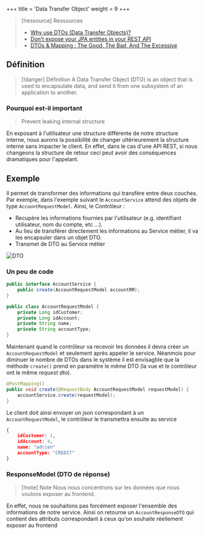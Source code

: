 +++
title = 'Data Transfer Object'
weight = 9
+++

> [!ressource] Ressources
> - [ Why use DTOs (Data Transfer Objects)? ](https://youtu.be/JJT1xykf1do)
> - [Don’t expose your JPA entities in your REST API](https://thorben-janssen.com/dont-expose-entities-in-api/)
> - [DTOs & Mapping : The Good, The Bad, And The Excessive](https://youtu.be/FKFxWrwdAWc)

## Définition
> [!danger] Définition
>  A Data Transfer Object (DTO) is an object that is used to encapsulate data, and send it from one subsystem of an application to another.

### Pourquoi est-il important
> Prevent leaking internal structure

En exposant à l'utilisateur une structure différente de notre structure interne, nous aurons la possibilité de changer ultérieurement la structure interne sans impacter le client. En effet, dans le cas d'une API REST, si nous changeons la structure de retour ceci peut avoir des conséquences dramatiques pour l'appelant.

## Exemple
Il permet de transformer des informations qui transfère entre deux couches. Par exemple, dans l'exemple suivant le `AccountService` attend des objets de type `AccountRequestModel`.
Ainsi, le Contrôleur :
- Recupère les informations fournies par l'utilisateur (e.g. identifiant utilisateur, nom du compte, etc ...).
- Au lieu de transférer directement les informations au Service métier, il va les encapsuler dans un objet DTO.
- Transmet de DTO au Service métier

![DTO](fundamental_principles/images/dto.png)

### Un peu de code
```java
public interface AccountService {
    public create(AccountRequestModel accountRM);
}
```

```java
public class AccountRequestModel {
    private Long idCustomer;
    private Long idAccount;
    private String name;
    private String accountType;
}
```

Maintenant quand le contrôleur va recevoir les données il devra créer un `AccountRequestModel` et seulement après appeler le service. Néanmois pour diminuer le nombre de DTOs dans le système il est envisagble que la méthode `create()` prend en paramètre le même DTO (la vue et le contrôleur ont le même *request dto*).
```java
@PostMapping()
public void create(@RequestBody AccountRequestModel requestModel) {
    accountService.create(requestModel);
}
```

Le client doit ainsi envoyer un json correspondant à un `AccountRequestModel`, le contrôleur le transmettra ensuite au service
```json
{
    idCustomer: 1,
    idAccount: 4,
    name: "adrien"
    accountType: "CREDIT"
}
```
### ResponseModel (DTO de réponse)
> [!note] Note
> Nous nous concentrons sur les données que nous voulons exposer au frontend. 

En effet, nous ne souhaitons pas forcément exposer l'ensemble des informations de notre service. Ainsi on retourne un `AccountResponseDTO` qui contient des attributs correspondant à ceux qu'on souhaite réellement exposer au frontend 
